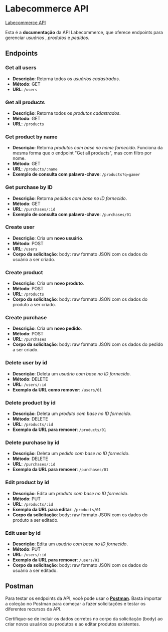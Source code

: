 # Labecommerce API

[Labecommerce API](https://documenter.getpostman.com/view/28315812/2s9YC8xBvZ)

Esta é a **documentação** da API Labecommerce, que oferece endpoints para gerenciar _usuários_ , _produtos_ e _pedidos_.

## Endpoints

### Get all users

- **Descrição**: Retorna todos os _usuários cadastrados_.
- **Método**: GET
- **URL**: `/users`

### Get all products

- **Descrição**: Retorna todos os _produtos cadastrados_.
- **Método**: GET
- **URL**: `/products`

### Get product by name

- **Descrição**: Retorna _produtos com base no nome fornecido_. Funciona da mesma forma que o endpoint "Get all products", mas com filtro por nome.
- **Método**: GET
- **URL**: `/products/:name`
- **Exemplo de consulta com palavra-chave**: `/products?q=gamer`

### Get purchase by ID

- **Descrição**: Retorna _pedidos com base no ID fornecido_.
- **Método**: GET
- **URL**: `/purchases/:id`
- **Exemplo de consulta com palavra-chave**: `/purchases/01`

### Create user

- **Descrição**: Cria um **novo usuário**.
- **Método**: POST
- **URL**: `/users`
- **Corpo da solicitação**: body: raw formato JSON com os dados do usuário a ser criado.

### Create product

- **Descrição**: Cria um **novo produto**.
- **Método**: POST
- **URL**: `/products`
- **Corpo da solicitação**: body: raw formato JSON com os dados do produto a ser criado.

### Create purchase

- **Descrição**: Cria um **novo pedido**.
- **Método**: POST
- **URL**: `/purchases`
- **Corpo da solicitação**: body: raw formato JSON com os dados do pedido a ser criado.

### Delete user by id

- **Descrição**: Deleta um _usuário com base no ID fornecido_.
- **Método**: DELETE
- **URL**: `/users/:id`
- **Exemplo da URL como remover**: `/users/01`

### Delete product by id

- **Descrição**: Deleta um _produto com base no ID fornecido_.
- **Método**: DELETE
- **URL**: `/products/:id`
- **Exemplo da URL para remover**: `/products/01`
  
### Delete purchase by id

- **Descrição**: Deleta um _pedido com base no ID fornecido_.
- **Método**: DELETE
- **URL**: `/purchases/:id`
- **Exemplo da URL para remover**: `/purchases/01`

### Edit product by id

- **Descrição**: Edita um _produto com base no ID fornecido_.
- **Método**: PUT
- **URL**: `/products/:id`
- **Exemplo da URL para editar**: `/products/01`
- **Corpo da solicitação**: body: raw formato JSON com os dados do produto a ser editado.

### Edit user by id

- **Descrição**: Edita um _usuário com base no ID fornecido_.
- **Método**: PUT
- **URL**: `/users/:id`
- **Exemplo da URL para remover**: `/users/01`
- **Corpo da solicitação**: body: raw formato JSON com os dados do usuário a ser editado.

## Postman

Para testar os endpoints da API, você pode usar o [**Postman**](https://documenter.getpostman.com/view/28315812/2s9YC8xBvZ). Basta importar a coleção no Postman para começar a fazer solicitações e testar os diferentes recursos da API.

Certifique-se de incluir os dados corretos no corpo da solicitação (body) ao criar novos usuários ou produtos e ao editar produtos existentes.
